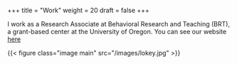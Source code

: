 +++
title = "Work"
weight = 20
draft = false
+++

I work as a Research Associate at Behavioral Research and Teaching (BRT), a 
grant-based center at the University of Oregon. You can see our website [here](http://www.brtprojects.org)

{{< figure class="image main" src="/images/lokey.jpg" >}}